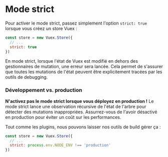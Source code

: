 # Mode strict

Pour activer le mode strict, passez simplement l'option `strict: true` lorsque vous créez un store Vuex :

``` js
const store = new Vuex.Store({
  // ...
  strict: true
})
```

En mode strict, lorsque l'état de Vuex est modifié en dehors des gestionnaires de mutation, une erreur sera lancée. Cela permet de s'assurer que toutes les mutations de l'état peuvent être explicitement tracées par les outils de debugging.

### Développement vs. production

**N'activez pas le mode strict lorsque vous déployez en production !** Le mode strict lance une observation récursive de l'état de l'arbre pour détecter des mutations inappropriées. Assurrez-vous de l'avoir désactivé en production pour éviter un coût sur les performances.

Tout comme les plugins, nous pouvons laisser nos outils de build gérer ça :

``` js
const store = new Vuex.Store({
  // ...
  strict: process.env.NODE_ENV !== 'production'
})
```
